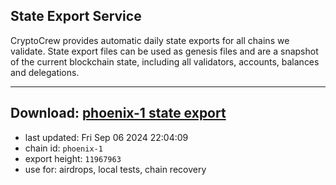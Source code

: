 ## State Export Service
CryptoCrew provides automatic daily state exports for all chains we validate. State export files can be used as genesis files and are a snapshot of the current blockchain state, including all validators, accounts, balances and delegations.

---
**Download: [phoenix-1 state export](https://dl-eu2.ccvalidators.com/SERVICE/terra2/phoenix-1_export_11967963.json)**
---

- last updated: Fri Sep 06 2024 22:04:09
- chain id: `phoenix-1`
- export height: `11967963`
- use for: airdrops, local tests, chain recovery
